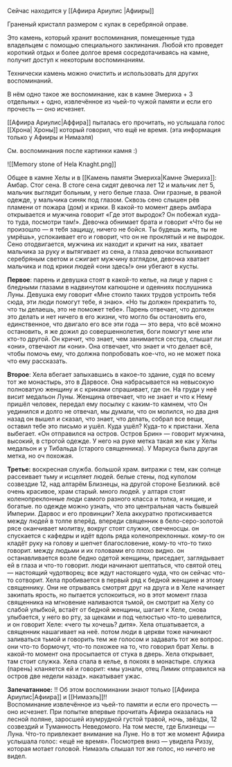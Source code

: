 
Сейчас находится у [[Афиира Ариулис |Афииры]]

Граненый кристалл размером с кулак в серебряной оправе. 

Это камень, который хранит воспоминания, помещенные туда владельцем с помощью специального заклинания. Любой кто проведет короткий отдых и более долгое время сосредотачиваясь на камне, получит доступ к некоторым воспоминаниям. 

Технически камень можно очистить и использовать для других воспоминаний.

В нём одно такое же воспоминание, как в камне Эмериха + 3 отдельных + одно, извлечённое из чьей-то чужой памяти и если его прочесть — оно исчезнет. 


[[Афиира Ариулис|Аффира]] пыталась его прочитать, но услышала голос [[Хрона| Хроны]] который говорил, что ещё не время.  (эта информация только у Афииры и Нимаэля)

См. воспоминания после картинки камня :)

![[Memory stone of Hela Knaght.png]]

Общее в камне Хелы и в [[Камень памяти Эмериха|Камне Эмериха]]:  Амбар. Стог сена. В стоге сена сидят девочка лет 12 и мальчик лет 5, мальчик выглядит больным, у него белые глаза. Они гразные, в рваной одежде, у мальчика синяк под глазом. Сквозь сено слышен рёв пламени от пожара (дом) и крики. В какой-то момент дверь амбара открывается и мужчина говорит «Где этот выродок? Он побежал куда-то туда, посмотри там!». Девочка обнимает брата и говорит «Что бы не произошло — я тебя защищу, ничего не бойся. Ты будешь жить, ты не умрёшь», успокаивает его и говорит, что он не проклятый и не выродок. Сено отодвигается, мужчина их находит и кричит на них, хватает мальчика за руку и вытягивает из сена, а глаза девочки вспыхивают серебряным светом и сжигает мужчину взглядом, девочка хватает мальчика и под крики людей «они здесь!» они убегают в кусты.

**Первое**: парень и девушка стоят в какой-то келье, на лице у парня с бледными глазами в надвинутом капюшоне и одеяниях послушника Луны. Девушка ему говорит «Мне стоило таких трудов устроить тебя сюда, эти люди помогут тебе, я знаю». «Но ты должен прекратить то, что ты делаешь, это не поможет тебе». Парень отвечает, что должен это делать и нет ничего в его жизни, что могло бы остановить его, единственное, что двигало его все эти года — это вера, что всё можно остановить, я же дожил до совершеннолетия, боги помогут мне или кто-то другой. Он кричит, что знает, чем занимается сестра, слышат ли «они», отвечают ли «они». Она отвечает, что знает и что делает всё, чтобы помочь ему, что должна попробовать кое-что, но не может пока что ему рассказать.

**Второе**: Хела вбегает запыхавшись в какое-то здание, судя по всему тот же монастырь, это в Дарвосе. Она набрасывается на невысокую полноватую женщину и с криками спрашивает, где он. На груди у неё висит медальон Луны. Женщина отвечает, что не знает и что к Нему пришёл человек, передал ему посылку с каким-то камнем, что Он уединился и долго не отвечал, мы думали, что он молился, но два дня назад он вышел и сказал, что знает, что делать, собрал все вещи, оставил тебе это письмо и ушёл. Куда ушёл? Куда-то к пристани. Хела выбегает. «Он отправился на остров. Остров Брин» — говорит мужчина, высокий, в строгой одежде. У него на руке метка такая же как у Хелы медальон и у Тибальда (старого священника). У Маркуса была другая метка, но оч похожая.

**Третье:** воскресная служба. большой храм. витражи с тем, как солнце рассеивает тьму и исцеляет людей. белые стены, под куполом созвездие 12, над алтарём Близнецы, на другой стороне Безликий. всё очень красивое, храм старый. много людей. у алтаря стоят коленопреклонные люди самого разного класса и толка, и нищие, и богатые. по одежде можно узнать, что это центральная часть бывшей Империи. Дарвос и его провинции? Хела аккуратно протискивается между людей в толпе вперёд. впереди священник в бело-серо-золотой рясе оканчивает молитву, вокруг стоят служки, свеченосцы. он спускается с кафедры и идёт вдоль ряда коленопреклонных. кому-то он кладёт руку на голову и шепчет благословение, кому-то что-то тихо говорит. между людьми и их головами его плохо видно. он останавливается возле бедно одетой женщины, приседает, заглядывает ей в глаза и что-то говорит. люди начинают шептаться, что святой отец — настоящий чудотворец; все ждут настоящего чуда, что он сейчас что-то сотворит. Хела пробивается в первый ряд к бедной женщине и этому священнику. Они не отрываясь смотрят друг на друга и в Хеле начинает закипать ярость, но пытается успокоиться, но в этот момент глаза священника на мгновение наливаются тьмой, он смотрит на Хелу со слабой улыбкой, встаёт от бедной женщины, шагает к Хеле, снова улыбается, у него во рту, за щеками и под челюстью что-то шевелится, и он говорит Хеле: «чего ты хочешь? дитя». Хела отшатывается, а священник нашагивает на неё. потом люди в церкви тоже начинают заливаться тьмой и говорить тем же голосом и задавать тот же вопрос. они что-то бормочут, что-то похожее на то, что говорил брат Хелы. в какой-то момент она просыпается от стука в дверь. Хела открывает, там стоит служка. Хела спала в келье, в покоях в монастыре. служка (парень) кланяется ей и говорит: «мы узнали, отец Лимик отправился на остров две недели назад». накатывает ужас.


**Запечатанное:**  !! Об этом воспоминании знают только [[Афиира Ариулис|Афиира]] и [[Нимаэль]]!!    
Воспоминание извлечённое из чьей-то памяти и если его прочесть — оно исчезнет. При попытке впервые прочитать Афиира оказалась на лесной поляне, заросшей изумрудной густой травой, ночь, звёзды, 12 созвездий и Туманность Неведомого. На том месте, где Близнецы — Луна. Что-то привлекает внимание на Луне. Но в тот же момент Афиира услышала голос: «ещё не время». Посмотрев вниз — увидела Риззу, которая мотает головой. Нимаэль слышал тот же голос, но ничего не видел.